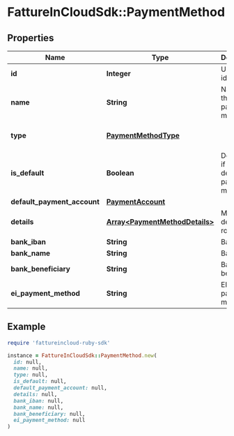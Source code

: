 # FattureInCloudSdk::PaymentMethod

## Properties

| Name | Type | Description | Notes |
| ---- | ---- | ----------- | ----- |
| **id** | **Integer** | Unique identifier | [optional] |
| **name** | **String** | Name of the payment method |  |
| **type** | [**PaymentMethodType**](PaymentMethodType.md) |  | [optional][default to &#39;standard&#39;] |
| **is_default** | **Boolean** | Determines if this is the default payment method. | [optional] |
| **default_payment_account** | [**PaymentAccount**](PaymentAccount.md) |  | [optional] |
| **details** | [**Array&lt;PaymentMethodDetails&gt;**](PaymentMethodDetails.md) | Method details rows | [optional] |
| **bank_iban** | **String** | Bank iban | [optional] |
| **bank_name** | **String** | Bank name | [optional] |
| **bank_beneficiary** | **String** | Bank beneficiary | [optional] |
| **ei_payment_method** | **String** | EInvoice payment method | [optional] |

## Example

```ruby
require 'fattureincloud-ruby-sdk'

instance = FattureInCloudSdk::PaymentMethod.new(
  id: null,
  name: null,
  type: null,
  is_default: null,
  default_payment_account: null,
  details: null,
  bank_iban: null,
  bank_name: null,
  bank_beneficiary: null,
  ei_payment_method: null
)
```

